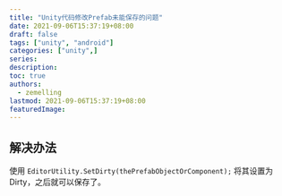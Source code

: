 ```yaml
---
title: "Unity代码修改Prefab未能保存的问题"
date: 2021-09-06T15:37:19+08:00
draft: false
tags: ["unity", "android"]
categories: ["unity",]
series:
description:
toc: true
authors:
  - zemelling
lastmod: 2021-09-06T15:37:19+08:00
featuredImage:
---
```


## 解决办法

使用 `EditorUtility.SetDirty(thePrefabObjectOrComponent);` 将其设置为Dirty，之后就可以保存了。